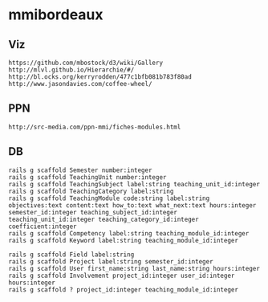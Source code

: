 # mmibordeaux

## Viz
    https://github.com/mbostock/d3/wiki/Gallery
    http://mlvl.github.io/Hierarchie/#/
    http://bl.ocks.org/kerryrodden/477c1bfb081b783f80ad
    http://www.jasondavies.com/coffee-wheel/

## PPN
    http://src-media.com/ppn-mmi/fiches-modules.html

## DB
    rails g scaffold Semester number:integer
    rails g scaffold TeachingUnit number:integer
    rails g scaffold TeachingSubject label:string teaching_unit_id:integer
    rails g scaffold TeachingCategory label:string
    rails g scaffold TeachingModule code:string label:string objectives:text content:text how_to:text what_next:text hours:integer semester_id:integer teaching_subject_id:integer teaching_unit_id:integer teaching_category_id:integer coefficient:integer
    rails g scaffold Competency label:string teaching_module_id:integer
    rails g scaffold Keyword label:string teaching_module_id:integer

    rails g scaffold Field label:string
    rails g scaffold Project label:string semester_id:integer
    rails g scaffold User first_name:string last_name:string hours:integer
    rails g scaffold Involvement project_id:integer user_id:integer hours:integer
    rails g scaffold ? project_id:integer teaching_module_id:integer